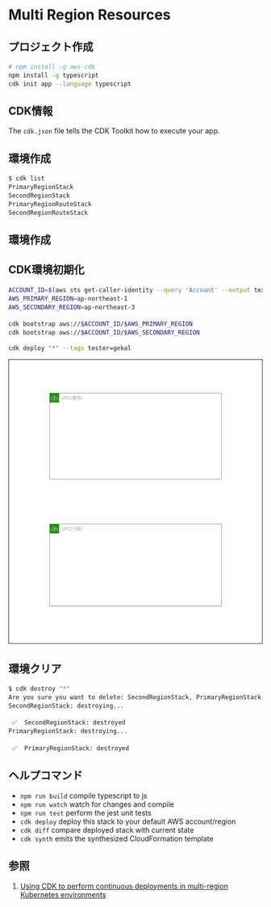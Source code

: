 # Multi Region Resources

## プロジェクト作成

```bash
# npm install -g aws-cdk
npm install -g typescript
cdk init app --language typescript
```

## CDK情報

The `cdk.json` file tells the CDK Toolkit how to execute your app.

## 環境作成

```bash
$ cdk list
PrimaryRegionStack
SecondRegionStack
PrimaryRegionRouteStack
SecondRegionRouteStack
```

## 環境作成

## CDK環境初期化

```bash
ACCOUNT_ID=$(aws sts get-caller-identity --query 'Account' --output text)
AWS_PRIMARY_REGION=ap-northeast-1
AWS_SECONDARY_REGION=ap-northeast-3

cdk bootstrap aws://$ACCOUNT_ID/$AWS_PRIMARY_REGION
cdk bootstrap aws://$ACCOUNT_ID/$AWS_SECONDARY_REGION
```

```bash
cdk deploy "*" --tags tester=gekal
```

![アーキテクチャー](/images/infra.drawio.png)

## 環境クリア

```bash
$ cdk destroy "*"
Are you sure you want to delete: SecondRegionStack, PrimaryRegionStack (y/n)? y
SecondRegionStack: destroying...

 ✅  SecondRegionStack: destroyed
PrimaryRegionStack: destroying...

 ✅  PrimaryRegionStack: destroyed
```

## ヘルプコマンド

* `npm run build`   compile typescript to js
* `npm run watch`   watch for changes and compile
* `npm run test`    perform the jest unit tests
* `cdk deploy`      deploy this stack to your default AWS account/region
* `cdk diff`        compare deployed stack with current state
* `cdk synth`       emits the synthesized CloudFormation template

## 参照

1. [Using CDK to perform continuous deployments in multi-region Kubernetes environments](https://aws.amazon.com/jp/blogs/containers/using-cdk-to-perform-continuous-deployments-in-multi-region-kubernetes-environments/)
